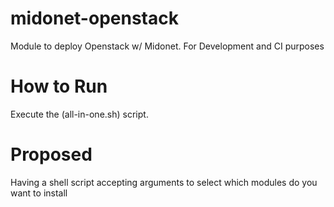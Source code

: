 # midonet-openstack
Module to deploy Openstack w/ Midonet. For Development and CI purposes

# How to Run

Execute the (all-in-one.sh) script.

# Proposed

Having a shell script accepting arguments to select which modules do you want to install


